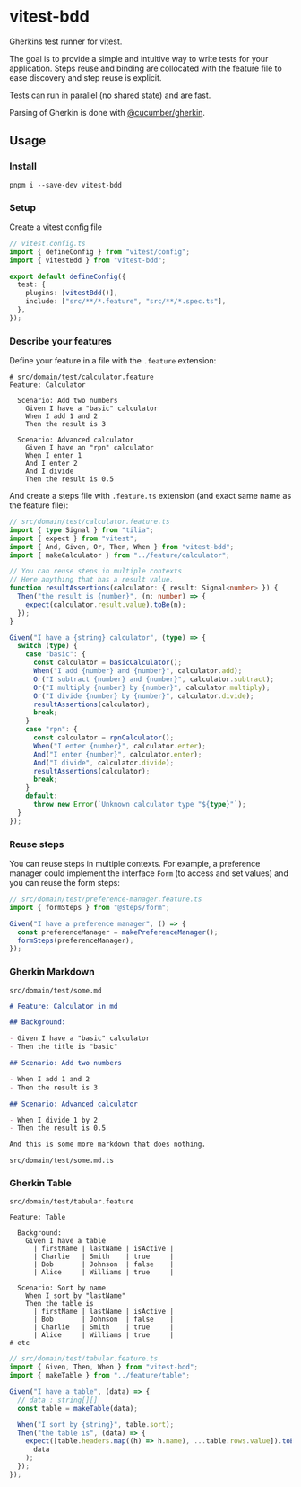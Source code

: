 # vitest-bdd

Gherkins test runner for vitest.

The goal is to provide a simple and intuitive way to write tests for your
application. Steps reuse and binding are collocated with the feature file to ease
discovery and step reuse is explicit.

Tests can run in parallel (no shared state) and are fast.

Parsing of Gherkin is done with [@cucumber/gherkin](https://github.com/cucumber/gherkin).

## Usage

### Install

```
pnpm i --save-dev vitest-bdd
```

### Setup

Create a vitest config file

```ts
// vitest.config.ts
import { defineConfig } from "vitest/config";
import { vitestBdd } from "vitest-bdd";

export default defineConfig({
  test: {
    plugins: [vitestBdd()],
    include: ["src/**/*.feature", "src/**/*.spec.ts"],
  },
});
```

### Describe your features

Define your feature in a file with the `.feature` extension:

```gherkin
# src/domain/test/calculator.feature
Feature: Calculator

  Scenario: Add two numbers
    Given I have a "basic" calculator
    When I add 1 and 2
    Then the result is 3

  Scenario: Advanced calculator
    Given I have an "rpn" calculator
    When I enter 1
    And I enter 2
    And I divide
    Then the result is 0.5
```

And create a steps file with `.feature.ts` extension (and exact same name as
the feature file):

```ts
// src/domain/test/calculator.feature.ts
import { type Signal } from "tilia";
import { expect } from "vitest";
import { And, Given, Or, Then, When } from "vitest-bdd";
import { makeCalculator } from "../feature/calculator";

// You can reuse steps in multiple contexts
// Here anything that has a result value.
function resultAssertions(calculator: { result: Signal<number> }) {
  Then("the result is {number}", (n: number) => {
    expect(calculator.result.value).toBe(n);
  });
}

Given("I have a {string} calculator", (type) => {
  switch (type) {
    case "basic": {
      const calculator = basicCalculator();
      When("I add {number} and {number}", calculator.add);
      Or("I subtract {number} and {number}", calculator.subtract);
      Or("I multiply {number} by {number}", calculator.multiply);
      Or("I divide {number} by {number}", calculator.divide);
      resultAssertions(calculator);
      break;
    }
    case "rpn": {
      const calculator = rpnCalculator();
      When("I enter {number}", calculator.enter);
      And("I enter {number}", calculator.enter);
      And("I divide", calculator.divide);
      resultAssertions(calculator);
      break;
    }
    default:
      throw new Error(`Unknown calculator type "${type}"`);
  }
});
```

### Reuse steps

You can reuse steps in multiple contexts. For example, a preference manager
could implement the interface `Form` (to access and set values) and you can
reuse the form steps:

```ts
// src/domain/test/preference-manager.feature.ts
import { formSteps } from "@steps/form";

Given("I have a preference manager", () => {
  const preferenceManager = makePreferenceManager();
  formSteps(preferenceManager);
});
```

### Gherkin Markdown

`src/domain/test/some.md`

```md
# Feature: Calculator in md

## Background:

- Given I have a "basic" calculator
- Then the title is "basic"

## Scenario: Add two numbers

- When I add 1 and 2
- Then the result is 3

## Scenario: Advanced calculator

- When I divide 1 by 2
- Then the result is 0.5

And this is some more markdown that does nothing.
```

`src/domain/test/some.md.ts`

### Gherkin Table

`src/domain/test/tabular.feature`

```gherkin
Feature: Table

  Background:
    Given I have a table
      | firstName | lastName | isActive |
      | Charlie   | Smith    | true     |
      | Bob       | Johnson  | false    |
      | Alice     | Williams | true     |

  Scenario: Sort by name
    When I sort by "lastName"
    Then the table is
      | firstName | lastName | isActive |
      | Bob       | Johnson  | false    |
      | Charlie   | Smith    | true     |
      | Alice     | Williams | true     |
# etc
```

```ts
// src/domain/test/tabular.feature.ts
import { Given, Then, When } from "vitest-bdd";
import { makeTable } from "../feature/table";

Given("I have a table", (data) => {
  // data : string[][]
  const table = makeTable(data);

  When("I sort by {string}", table.sort);
  Then("the table is", (data) => {
    expect([table.headers.map((h) => h.name), ...table.rows.value]).toEqual(
      data
    );
  });
});
```
